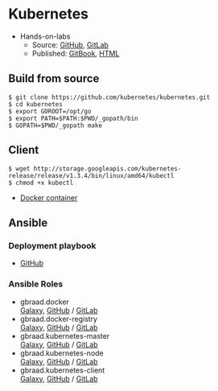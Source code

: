 Kubernetes
==========

  * Hands-on-labs
    * Source: [GitHub](https://github.com/gbraad/kubernetes-handsonlabs), [GitLab](https://gitlab.com/gbraad/kubernetes-handsonlabs)
    * Published: [GitBook](https://gbraad.gitbooks.io/kubernetes-handsonlabs/content/), [HTML](http://gbraad.gitlab.io/kubernetes-handsonlabs/)


Build from source
-----------------
```
$ git clone https://github.com/kubernetes/kubernetes.git
$ cd kubernetes
$ export GOROOT=/opt/go
$ export PATH=$PATH:$PWD/_gopath/bin
$ GOPATH=$PWD/_gopath make
```


Client
------

```
$ wget http://storage.googleapis.com/kubernetes-release/release/v1.3.4/bin/linux/amd64/kubectl
$ chmod +x kubectl
```

  * [Docker container](https://github.com/gbraad/docker-kubernetes-client)


Ansible
-------

### Deployment playbook

  * [GitHub](https://github.com/gbraad/ansible-playbook-kubernetes)


### Ansible Roles
  * gbraad.docker  
    [Galaxy](https://galaxy.ansible.com/gbraad/docker/), [GitHub](https://github.com/gbraad/ansible-role-docker) / [GitLab](https://gitlab.com/gbraad/ansible-role-docker)
  * gbraad.docker-registry  
    [Galaxy](https://galaxy.ansible.com/gbraad/docker-registry/), [GitHub](https://github.com/gbraad/ansible-role-docker-registry) / [GitLab](https://gitlab.com/gbraad/ansible-role-docker-registry)
  * gbraad.kubernetes-master  
    [Galaxy](https://galaxy.ansible.com/gbraad/kubernetes-master/), [GitHub](https://github.com/gbraad/ansible-role-kubernetes-master) / [GitLab](https://gitlab.com/gbraad/ansible-role-kubernetes-master)
  * gbraad.kubernetes-node  
    [Galaxy](https://galaxy.ansible.com/gbraad/kubernetes-node/), [GitHub](https://github.com/gbraad/ansible-role-kubernetes-node) / [GitLab](https://gitlab.com/gbraad/ansible-role-kubernetes-node)
  * gbraad.kubernetes-client  
    [Galaxy](https://galaxy.ansible.com/gbraad/kubernetes-client/), [GitHub](https://github.com/gbraad/ansible-role-kubernetes-client) / [GitLab](https://gitlab.com/gbraad/ansible-role-kubernetes-client)
